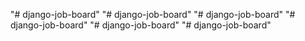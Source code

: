 "# django-job-board" 
"# django-job-board" 
"# django-job-board" 
"# django-job-board" 
"# django-job-board" 
"# django-job-board" 

